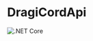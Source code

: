 # DragiCordApi

![.NET Core](https://github.com/FarDragi/DragiCordApi/workflows/.NET%20Core/badge.svg?branch=master)
